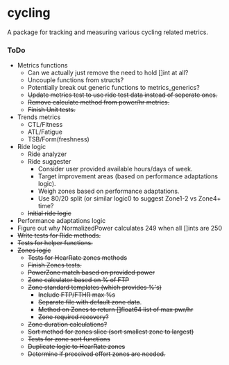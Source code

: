 # cycling
A package for tracking and measuring various cycling related metrics.

### ToDo
- Metrics functions
    - Can we actually just remove the need to hold []int at all?
    - Uncouple functions from structs?
    - Potentially break out generic functions to metrics_generics?
    - ~~Update metrics test to use ride test data instead of seperate ones.~~
    - ~~Remove calculate method from power/hr metrics.~~
    - ~~Finish Unit tests.~~
- Trends metrics
    - CTL/Fitness
    - ATL/Fatigue
    - TSB/Form(freshness)
- Ride logic
    - Ride analyzer
    - Ride suggester
        - Consider user provided available hours/days of week.
        - Target improvement areas (based on performance adaptations logic).
        - Weigh zones based on performance adaptations.
        - Use 80/20 split (or similar logic0 to suggest Zone1-2 vs Zone4+ time?
    - ~~Initial ride logic~~
- Performance adaptations logic
- Figure out why NormalizedPower calculates 249 when all []ints are 250
- ~~Write tests for Ride methods.~~
- ~~Tests for helper functions.~~
- ~~Zones logic~~
    - ~~Tests for HearRate zones methods~~
    - ~~Finish Zones tests.~~
    - ~~PowerZone match based on provided power~~
    - ~~Zone calculator based on % of FTP~~
    - ~~Zone standard templates (which provides %'s)~~
        - ~~Include FTP/FTHR max %s~~
        - ~~Separate file with default zone data~~.
        - ~~Method on Zones to return []float64 list of max pwr/hr~~
        - ~~Zone required recovery?~~
    - ~~Zone duration calculations?~~
    - ~~Sort method for zones slice (sort smallest zone to largest)~~
    - ~~Tests for zone sort functions~~
    - ~~Duplicate logic to HearRate zones~~
    - ~~Determine if preceived effort zones are needed.~~

